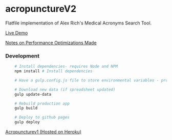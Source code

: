 # acropunctureV2
Flatfile implementation of Alex Rich's Medical Acronyms Search Tool.

<a href="https://hydrosquall.github.io/acropunctureV2" target='_blank'>Live Demo</a>

[Notes on Performance Optimizations Made](https://github.com/hydrosquall/acropunctureV2/wiki/Performance-Notes)

### Development

```bash
    # Install dependencies- requires Node and NPM
    npm install # Install dependencies

    # Have a gulp.config.js file to store environmental variables - provide example later

    # Download new data (if spreadsheet updated)
    gulp update-data

    # Rebuild production app
    gulp build

    # Deploy to github pages
    gulp deploy
```
[Acropuncturev1 (Hosted on Heroku)](http://www.acropuncture.com)
